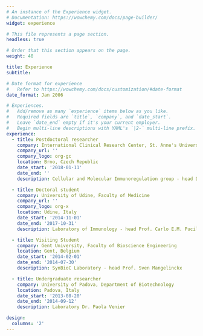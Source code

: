 ```yaml
---
# An instance of the Experience widget.
# Documentation: https://wowchemy.com/docs/page-builder/
widget: experience

# This file represents a page section.
headless: true

# Order that this section appears on the page.
weight: 40

title: Experience
subtitle:

# Date format for experience
#   Refer to https://wowchemy.com/docs/customization/#date-format
date_format: Jan 2006

# Experiences.
#   Add/remove as many `experience` items below as you like.
#   Required fields are `title`, `company`, and `date_start`.
#   Leave `date_end` empty if it's your current employer.
#   Begin multi-line descriptions with YAML's `|2-` multi-line prefix.
experience:
  - title: Postdoctoral researcher
    company: International Clinical Research Center, St. Anne's University Hospital Brno
    company_url: ''
    company_logo: org-gc
    location: Brno, Czech Republic
    date_start: '2018-01-11'
    date_end: ''
    description: Cellular and Molecular Immunoregulation group - head Dr. Jan Frič

  - title: Doctoral student
    company: University of Udine, Faculty of Medicine
    company_url: ''
    company_logo: org-x
    location: Udine, Italy
    date_start: '2014-11-01'
    date_end: '2017-10-31'
    description: Laboratory of Immunology - head Prof. Carlo E.M. Pucillo

  - title: Visiting Student
    company: Gent University, Faculty of Bioscience Engineering
    location: Gent, Belgium
    date_start: '2014-02-01'
    date_end: '2014-07-30'
    description: SynBioC Laboratory - head Prof. Sven Mangelinckx

  - title: Undergraduate researcher
    company: University of Padova, Department of Biotechnology
    location: Padova, Italy
    date_start: '2013-08-20'
    date_end: '2014-09-12'
    description: Laboratory Dr. Paola Venier

design:
  columns: '2'
---
```

